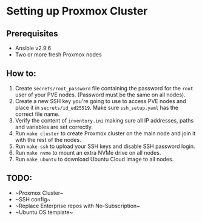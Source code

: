 # Setting up Proxmox Cluster

## Prerequisites
- Ansible v2.9.6
- Two or more fresh Proxmox nodes

## How to:
1. Create `secrets/root_password` file containing the password for the `root`
user of your PVE nodes. (Password must be the same on all nodes).
2. Create a new SSH key you're going to use to access PVE nodes and place it in
`secrets/id_ed25519`. Make sure `ssh_setup.yaml` has the correct file name.
3. Verify the content of `inventory.ini` making sure all IP addresses, paths and
variables are set correctly.
4. Run `make cluster` to create Proxmox cluster on the main node and join it
with the rest of the nodes.
5. Run `make ssh` to upload your SSH keys and disable SSH password login.
6. Run `make nvme` to mount an extra NVMe drive on all nodes.
7. Run `make ubuntu` to download Ubuntu Cloud image to all nodes.

## TODO:
- ~Proxmox Cluster~
- ~SSH config~
- ~Replace Enterprise repos with No-Subscription~
- ~Ubuntu OS template~

